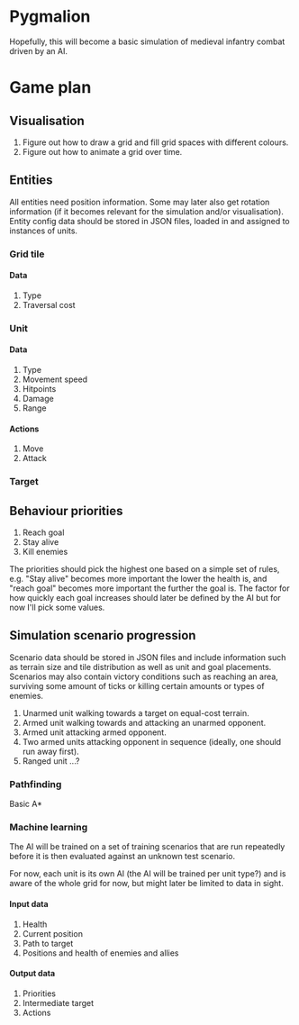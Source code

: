 # Pygmalion
Hopefully, this will become a basic simulation of medieval infantry combat driven by an AI.

# Game plan
## Visualisation
1. Figure out how to draw a grid and fill grid spaces with different colours.
2. Figure out how to animate a grid over time.

## Entities

All entities need position information. Some may later also get rotation information (if it becomes relevant for the simulation and/or visualisation).
Entity config data should be stored in JSON files, loaded in and assigned to instances of units.

### Grid tile
#### Data
1. Type
2. Traversal cost

### Unit
#### Data
1. Type
2. Movement speed
3. Hitpoints
4. Damage
5. Range

#### Actions
1. Move
2. Attack

### Target

## Behaviour priorities
1. Reach goal
2. Stay alive
3. Kill enemies

The priorities should pick the highest one based on a simple set of rules, e.g. "Stay alive" becomes more important the lower the health is, and "reach goal" becomes more important the further the goal is.
The factor for how quickly each goal increases should later be defined by the AI but for now I'll pick some values.

## Simulation scenario progression
Scenario data should be stored in JSON files and include information such as terrain size and tile distribution as well as unit and goal placements.
Scenarios may also contain victory conditions such as reaching an area, surviving some amount of ticks or killing certain amounts or types of enemies.

1. Unarmed unit walking towards a target on equal-cost terrain.
2. Armed unit walking towards and attacking an unarmed opponent.
3. Armed unit attacking armed opponent.
4. Two armed units attacking opponent in sequence (ideally, one should run away first).
5. Ranged unit
...?

### Pathfinding
Basic A*

### Machine learning
The AI will be trained on a set of training scenarios that are run repeatedly before it is then evaluated against an unknown test scenario.

For now, each unit is its own AI (the AI will be trained per unit type?) and is aware of the whole grid for now, but might later be limited to data in sight.
#### Input data
1. Health
2. Current position
3. Path to target
4. Positions and health of enemies and allies

#### Output data
1. Priorities
2. Intermediate target
3. Actions
